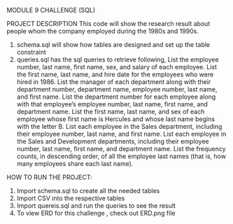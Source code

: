 
MODULE 9 CHALLENGE (SQL)

PROJECT DESCRIPTION
This code will show the research result about people whom the company employed during the 1980s and 1990s.

1. schema.sql will show how tables are designed and set up the table constraint
2. queries.sql has the sql queries to retrieve following,
    List the employee number, last name, first name, sex, and salary of each employee.
    List the first name, last name, and hire date for the employees who were hired in 1986.
    List the manager of each department along with their department number, department name, employee number, last name, and first name.
    List the department number for each employee along with that employee’s employee number, last name, first name, and department name.
    List the first name, last name, and sex of each employee whose first name is Hercules and whose last name begins with the letter B.
    List each employee in the Sales department, including their employee number, last name, and first name.
    List each employee in the Sales and Development departments, including their employee number, last name, first name, and department name.
    List the frequency counts, in descending order, of all the employee last names (that is, how many employees share each last name).

HOW TO RUN THE PROJECT:
1. Import schema.sql to create all the needed tables
2. Import CSV into the respective tables
3. Import quereis.sql and run the queries to see the result
4. To view ERD for this challenge , check out ERD.png file
